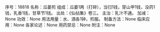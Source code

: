 序号：18818
名称：瓜蒌煎
组成：瓜蒌1两（打碎），当归1钱，穿山甲1钱，没药1钱，乳香1钱，甘草节1钱。
出处：《仙拈集》卷三。
主治：乳汁不通。
加减：None
功效：None
用法用量：水、酒各1钟，煎服。
制备方法：None
临床应用：None
各家论述：None
用药禁忌：None
附注：None
